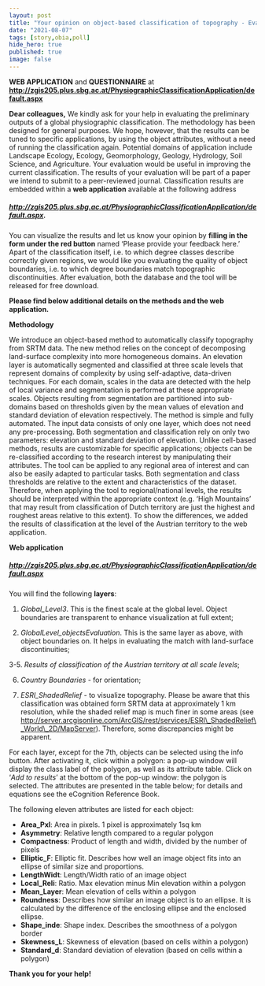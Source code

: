 ```yaml
---
layout: post
title: "Your opinion on object-based classification of topography - Evaluation still possible!"
date: "2021-08-07"
tags: [story,obia,poll]
hide_hero: true
published: true
image: false
---
```


**WEB APPLICATION** and **QUESTIONNAIRE** at **http://zgis205.plus.sbg.ac.at/PhysiographicClassificationApplication/default.aspx**

**Dear colleagues,** We kindly ask for your help in evaluating the preliminary outputs of a global physiographic classification. The methodology has been designed for general purposes. We hope, however, that the results can be tuned to specific applications, by using the object attributes, without a need of running the classification again. Potential domains of application include Landscape Ecology, Ecology, Geomorphology, Geology, Hydrology, Soil Science, and Agriculture. Your evaluation would be useful in improving the current classification. The results of your evaluation will be part of a paper we intend to submit to a peer-reviewed journal. Classification results are embedded within a **web application** available at the following address

##### **http://zgis205.plus.sbg.ac.at/PhysiographicClassificationApplication/default.aspx**.

You can visualize the results and let us know your opinion by **filling in the form under the red button** named ‘Please provide your feedback here.’ Apart of the classification itself, i.e. to which degree classes describe correctly given regions, we would like you evaluating the quality of object boundaries, i.e. to which degree boundaries match topographic discontinuities. After evaluation, both the database and the tool will be released for free download.

**Please find below additional details on the methods and the web application.**

**Methodology**

We introduce an object-based method to automatically classify topography from SRTM data. The new method relies on the concept of decomposing land-surface complexity into more homogeneous domains. An elevation layer is automatically segmented and classified at three scale levels that represent domains of complexity by using self-adaptive, data-driven techniques. For each domain, scales in the data are detected with the help of local variance and segmentation is performed at these appropriate scales. Objects resulting from segmentation are partitioned into sub-domains based on thresholds given by the mean values of elevation and standard deviation of elevation respectively. The method is simple and fully automated. The input data consists of only one layer, which does not need any pre-processing. Both segmentation and classification rely on only two parameters: elevation and standard deviation of elevation. Unlike cell-based methods, results are customizable for specific applications; objects can be re-classified according to the research interest by manipulating their attributes. The tool can be applied to any regional area of interest and can also be easily adapted to particular tasks. Both segmentation and class thresholds are relative to the extent and characteristics of the dataset. Therefore, when applying the tool to regional/national levels, the results should be interpreted within the appropriate context (e.g. ‘High Mountains’ that may result from classification of Dutch territory are just the highest and roughest areas relative to this extent). To show the differences, we added the results of classification at the level of the Austrian territory to the web application.

**Web application**

##### **http://zgis205.plus.sbg.ac.at/PhysiographicClassificationApplication/default.aspx**

You will find the following **layers**:

1. _Global\_Level3_. This is the finest scale at the global level. Object boundaries are transparent to enhance visualization at full extent;

2. _GlobalLevel\_objectsEvaluation_. This is the same layer as above, with object boundaries on. It helps in evaluating the match with land-surface discontinuities;

3-5. _Results of classification of the Austrian territory at all scale levels_;

6. _Country Boundaries_ - for orientation;

7. _ESRI\_ShadedRelief_ \- to visualize topography. Please be aware that this classification was obtained form SRTM data at approximately 1 km resolution, while the shaded relief map is much finer in some areas (see http://server.arcgisonline.com/ArcGIS/rest/services/ESRI\_ShadedRelief\_World\_2D/MapServer). Therefore, some discrepancies might be apparent.

For each layer, except for the 7th, objects can be selected using the info button. After activating it, click within a polygon: a pop-up window will display the class label of the polygon, as well as its attribute table. Click on ‘_Add to results_’ at the bottom of the pop-up window: the polygon is selected. The attributes are presented in the table below; for details and equations see the eCognition Reference Book.

The following eleven attributes are listed for each object:

- **Area\_Pxl**: Area in pixels. 1 pixel is approximately 1sq km
- **Asymmetry**: Relative length compared to a regular polygon
- **Compactness**: Product of length and width, divided by the number of pixels
- **Elliptic\_F**: Elliptic fit. Describes how well an image object fits into an ellipse of similar size and proportions.
- **LengthWidt**: Length/Width ratio of an image object
- **Local\_Reli**: Ratio. Max elevation minus Min elevation within a polygon
- **Mean\_Layer**: Mean elevation of cells within a polygon
- **Roundness**: Describes how similar an image object is to an ellipse. It is calculated by the difference of the enclosing ellipse and the enclosed ellipse.
- **Shape\_inde**: Shape index. Describes the smoothness of a polygon border
- **Skewness\_L**: Skewness of elevation (based on cells within a polygon)
- **Standard\_d**: Standard deviation of elevation (based on cells within a polygon)

**Thank you for your help!**
